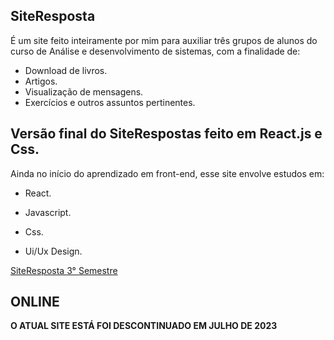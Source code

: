 ## **SiteResposta** 

É um site feito inteiramente por mim para auxiliar três grupos de alunos do curso de Análise e desenvolvimento de sistemas, com a finalidade de:
*  Download de livros.
* Artigos.
* Visualização de mensagens.
* Exercícios e outros assuntos pertinentes.

## Versão final do SiteRespostas feito em React.js e Css.

Ainda no início do aprendizado em front-end, esse site envolve estudos em:

* React.

* Javascript.

* Css.

* Ui/Ux Design.

[SiteResposta 3° Semestre](https://sitemodeloportfolio.netlify.app//)

## ONLINE


**O ATUAL SITE ESTÁ FOI DESCONTINUADO EM JULHO DE 2023**
